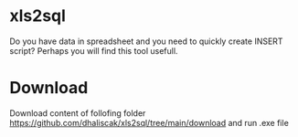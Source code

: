 # xls2sql
Do you have data in spreadsheet and you need to quickly create INSERT script? Perhaps you will find this tool usefull.

# Download
Download content of follofing folder https://github.com/dhaliscak/xls2sql/tree/main/download and run .exe file
